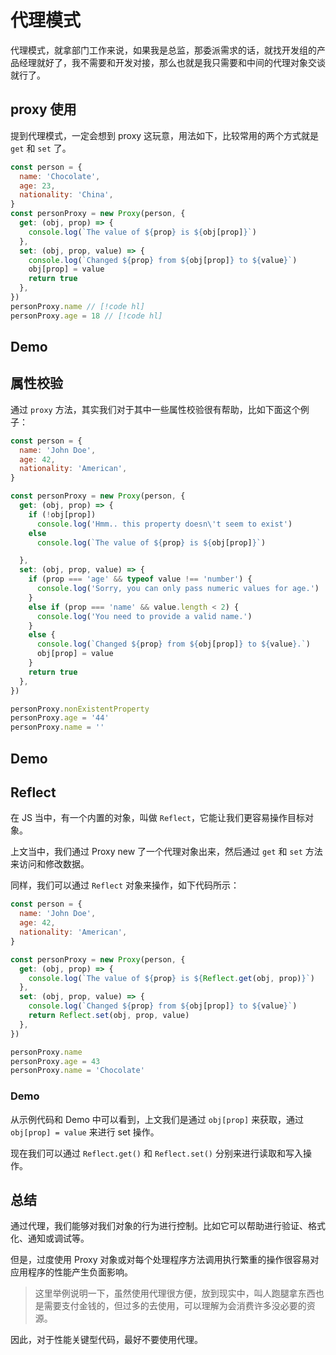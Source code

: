 # 代理模式

<script setup>
import Demo1 from './demo1.vue';
import Demo2 from './demo2.vue';
import Demo3 from './demo3.vue';
</script>

<!-- <VideoLink bvId="BV1FM41187Rx">前端代理模式，介绍 Proxy 与 Reflect | Proxy Pattern B 站视频传送门</VideoLink> -->

代理模式，就拿部门工作来说，如果我是总监，那委派需求的话，就找开发组的产品经理就好了，我不需要和开发对接，那么也就是我只需要和中间的代理对象交谈就行了。

## proxy 使用

提到代理模式，一定会想到 proxy 这玩意，用法如下，比较常用的两个方式就是 `get` 和 `set` 了。

```js
const person = {
  name: 'Chocolate',
  age: 23,
  nationality: 'China',
}
const personProxy = new Proxy(person, {
  get: (obj, prop) => {
    console.log(`The value of ${prop} is ${obj[prop]}`)
  },
  set: (obj, prop, value) => {
    console.log(`Changed ${prop} from ${obj[prop]} to ${value}`)
    obj[prop] = value
    return true
  },
})
personProxy.name // [!code hl]
personProxy.age = 18 // [!code hl]
```

## Demo

<!-- <DemoContainer pkg='patterns/proxy-pattern' path='demo1.vue'>
    <Demo1/>
</DemoContainer> -->

## 属性校验

通过 `proxy` 方法，其实我们对于其中一些属性校验很有帮助，比如下面这个例子：

```js
const person = {
  name: 'John Doe',
  age: 42,
  nationality: 'American',
}

const personProxy = new Proxy(person, {
  get: (obj, prop) => {
    if (!obj[prop])
      console.log('Hmm.. this property doesn\'t seem to exist')
    else
      console.log(`The value of ${prop} is ${obj[prop]}`)

  },
  set: (obj, prop, value) => {
    if (prop === 'age' && typeof value !== 'number') {
      console.log('Sorry, you can only pass numeric values for age.')
    }
    else if (prop === 'name' && value.length < 2) {
      console.log('You need to provide a valid name.')
    }
    else {
      console.log(`Changed ${prop} from ${obj[prop]} to ${value}.`)
      obj[prop] = value
    }
    return true
  },
})

personProxy.nonExistentProperty
personProxy.age = '44'
personProxy.name = ''
```

## Demo

<!-- <DemoContainer pkg='patterns/proxy-pattern' path='demo2.vue'>
    <Demo2/>
</DemoContainer> -->

## Reflect

在 JS 当中，有一个内置的对象，叫做 `Reflect`，它能让我们更容易操作目标对象。

上文当中，我们通过 Proxy new 了一个代理对象出来，然后通过 `get` 和 `set` 方法来访问和修改数据。

同样，我们可以通过 `Reflect` 对象来操作，如下代码所示：

```js
const person = {
  name: 'John Doe',
  age: 42,
  nationality: 'American',
}

const personProxy = new Proxy(person, {
  get: (obj, prop) => {
    console.log(`The value of ${prop} is ${Reflect.get(obj, prop)}`)
  },
  set: (obj, prop, value) => {
    console.log(`Changed ${prop} from ${obj[prop]} to ${value}`)
    return Reflect.set(obj, prop, value)
  },
})

personProxy.name
personProxy.age = 43
personProxy.name = 'Chocolate'
```

### Demo

<!-- <DemoContainer pkg='patterns/proxy-pattern' path='demo3.vue'>
    <Demo3/>
</DemoContainer> -->

从示例代码和 Demo 中可以看到，上文我们是通过 `obj[prop]` 来获取，通过 `obj[prop] = value` 来进行 set 操作。

现在我们可以通过 `Reflect.get()` 和 `Reflect.set()` 分别来进行读取和写入操作。

## 总结

通过代理，我们能够对我们对象的行为进行控制。比如它可以帮助进行验证、格式化、通知或调试等。

但是，过度使用 Proxy 对象或对每个处理程序方法调用执行繁重的操作很容易对应用程序的性能产生负面影响。

> 这里举例说明一下，虽然使用代理很方便，放到现实中，叫人跑腿拿东西也是需要支付金钱的，但过多的去使用，可以理解为会消费许多没必要的资源。

因此，对于性能关键型代码，最好不要使用代理。
